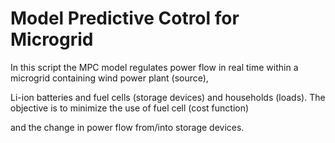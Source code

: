 # Model Predictive Cotrol for Microgrid

In this script the MPC model regulates power flow in real time within a microgrid containing wind power plant (source),

Li-ion batteries and fuel cells (storage devices) and households (loads). The objective is to minimize the use of fuel cell (cost function)

and the change in power flow from/into storage devices.
